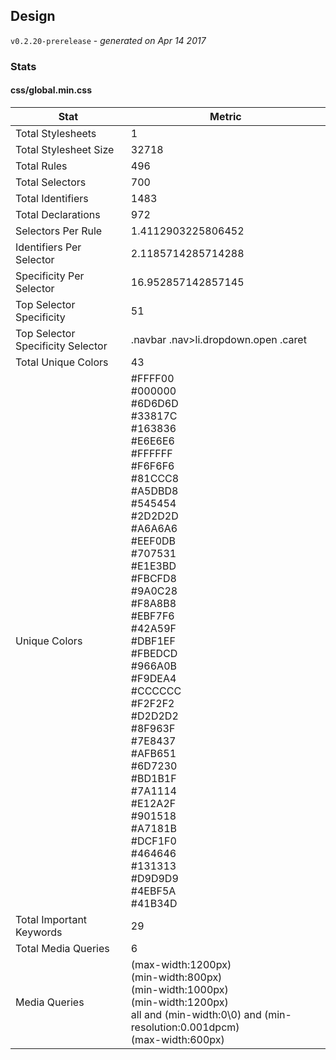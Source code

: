 ## Design
`v0.2.20-prerelease` - *generated on Apr 14 2017*
### Stats
#### css/global.min.css
|Stat|Metric|
|---|---|
|Total Stylesheets|1|
|Total Stylesheet Size|32718|
|Total Rules|496|
|Total Selectors|700|
|Total Identifiers|1483|
|Total Declarations|972|
|Selectors Per Rule|1.4112903225806452|
|Identifiers Per Selector|2.1185714285714288|
|Specificity Per Selector|16.952857142857145|
|Top Selector Specificity|51|
|Top Selector Specificity Selector|.navbar .nav>li.dropdown.open .caret|
|Total Unique Colors|43|
|Unique Colors|#FFFF00<br/>#000000<br/>#6D6D6D<br/>#33817C<br/>#163836<br/>#E6E6E6<br/>#FFFFFF<br/>#F6F6F6<br/>#81CCC8<br/>#A5DBD8<br/>#545454<br/>#2D2D2D<br/>#A6A6A6<br/>#EEF0DB<br/>#707531<br/>#E1E3BD<br/>#FBCFD8<br/>#9A0C28<br/>#F8A8B8<br/>#EBF7F6<br/>#42A59F<br/>#DBF1EF<br/>#FBEDCD<br/>#966A0B<br/>#F9DEA4<br/>#CCCCCC<br/>#F2F2F2<br/>#D2D2D2<br/>#8F963F<br/>#7E8437<br/>#AFB651<br/>#6D7230<br/>#BD1B1F<br/>#7A1114<br/>#E12A2F<br/>#901518<br/>#A7181B<br/>#DCF1F0<br/>#464646<br/>#131313<br/>#D9D9D9<br/>#4EBF5A<br/>#41B34D|
|Total Important Keywords|29|
|Total Media Queries|6|
|Media Queries|(max-width:1200px)<br/>(min-width:800px)<br/>(min-width:1000px)<br/>(min-width:1200px)<br/>all and (min-width:0\0) and (min-resolution:0.001dpcm)<br/>(max-width:600px)|